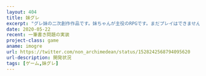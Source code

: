 ```yaml
---
layout: 404
title: 妹グレ
excerpt: "グレ妹の二次創作作品です。妹ちゃんが主役のRPGです。まだプレイはできませんが下のリンクから開発状況を動画で確認できます。"
date: 2020-05-22
recent: 一筆書き問題の実装
project-class: game
aname: imogre
url: https://twitter.com/non_archimedean/status/1528242568794095620
url-description: 開発状況
tags: [ゲーム,妹グレ]
---
```

